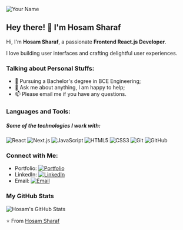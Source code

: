 ![Your Name](https://github.com/L1cardo/L1cardo/raw/master/assets/me.gif)
## Hey there! 👋 I'm Hosam Sharaf

Hi, I'm **Hosam Sharaf**, a passionate **Frontend React.js Developer**.

I love building user interfaces and crafting delightful user experiences.

### Talking about Personal Stuffs:

- 💼 Pursuing a Bachelor's degree in BCE Engineering;
- 💬 Ask me about anything, I am happy to help;
- 📫 Please email me if you have any questions.

### Languages and Tools:

##### Some of the technologies I work with:

![React](https://img.shields.io/badge/-React-222222?style=flat&logo=React&logoColor=61DAFB)
![Next.js](https://img.shields.io/badge/-Next.js-222222?style=flat&logo=Next.js&logoColor=white)
![JavaScript](https://img.shields.io/badge/-JavaScript-222222?style=flat&logo=javascript&logoColor=F7DF1E)
![HTML5](https://img.shields.io/badge/-HTML5-222222?style=flat&logo=html5&logoColor=E34F26)
![CSS3](https://img.shields.io/badge/-CSS3-222222?style=flat&logo=css3&logoColor=1572B6)
![Git](https://img.shields.io/badge/-Git-222222?style=flat&logo=git&logoColor=F05032)
![GitHub](https://img.shields.io/badge/-GitHub-222222?style=flat&logo=github&logoColor=181717)

### Connect with Me:

- Portfolio: [![Portfolio](https://img.shields.io/badge/hosam--portfolio-3693F3?style=flat-square&logo=icloud&logoColor=white)](https://hosam-portfolio.vercel.app/)
- LinkedIn: [![LinkedIn](https://img.shields.io/badge/hosam--sharaf-0077B5?style=flat-square&logo=linkedin&logoColor=white)](https://www.linkedin.com/in/hosam-sharaf-570245284/)
- Email: [![Email](https://img.shields.io/badge/hosamsharafxi@gmail.com-D14836?style=flat-square&logo=gmail&logoColor=white)](mailto:hosamsharafxi@gmail.com)

### My GitHub Stats

![Hosam's GitHub Stats](https://github-readme-stats.vercel.app/api?username=hosam-eddin&show_icons=true)


⭐️ From [Hosam Sharaf](https://github.com/L1cardo)
